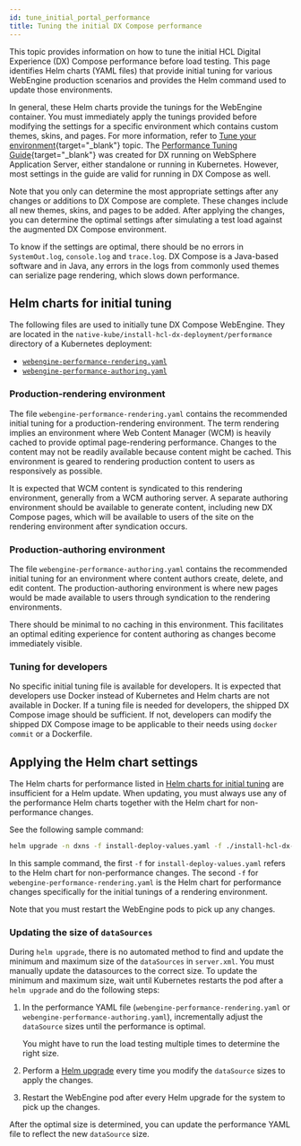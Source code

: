 ```yaml
---
id: tune_initial_portal_performance
title: Tuning the initial DX Compose performance
---
```

This topic provides information on how to tune the initial HCL Digital Experience (DX) Compose performance before load testing. This page identifies Helm charts (YAML files) that provide initial tuning for various WebEngine production scenarios and provides the Helm command used to update those environments.

In general, these Helm charts provide the tunings for the WebEngine container. You must immediately apply the tunings provided before modifying the settings for a specific environment which contains custom themes, skins, and pages. For more information, refer to [Tune your environment](https://help.hcl-software.com/digital-experience/9.5/latest/deployment/manage/tune_servers/){target="_blank"} topic. The [Performance Tuning Guide](https://support.hcl-software.com/csm?id=kb_article&sysparm_article=KB0074411){target="_blank"} was created for DX running on WebSphere Application Server, either standalone or running in Kubernetes. However, most settings in the guide are valid for running in DX Compose as well.

Note that you only can determine the most appropriate settings after any changes or additions to DX Compose are complete. These changes include all new themes, skins, and pages to be added. After applying the changes, you can determine the optimal settings after simulating a test load against the augmented DX Compose environment.

To know if the settings are optimal, there should be no errors in `SystemOut.log`, `console.log` and `trace.log`. DX Compose is a Java-based software and in Java, any errors in the logs from commonly used themes can serialize page rendering, which slows down performance.

## Helm charts for initial tuning

The following files are used to initially tune DX Compose WebEngine. They are located in the `native-kube/install-hcl-dx-deployment/performance` directory of a Kubernetes deployment:

- [`webengine-performance-rendering.yaml`](#production-rendering-environment)
- [`webengine-performance-authoring.yaml`](#production-authoring-environment)

### Production-rendering environment

The file `webengine-performance-rendering.yaml` contains the recommended initial tuning for a production-rendering environment. The term rendering implies an environment where Web Content Manager (WCM) is heavily cached to provide optimal page-rendering performance. Changes to the content may not be readily available because content might be cached. This environment is geared to rendering production content to users as responsively as possible.

It is expected that WCM content is syndicated to this rendering environment, generally from a WCM authoring server. A separate authoring environment should be available to generate content, including new DX Compose pages, which will be available to users of the site on the rendering environment after syndication occurs.

### Production-authoring environment

The file `webengine-performance-authoring.yaml` contains the recommended initial tuning for an environment where content authors create, delete, and edit content. The production-authoring environment is where new pages would be made available to users through syndication to the rendering environments.

There should be minimal to no caching in this environment. This facilitates an optimal editing experience for content authoring as changes become immediately visible.  

### Tuning for developers

No specific initial tuning file is available for developers. It is expected that developers use Docker instead of Kubernetes and Helm charts are not available in Docker. If a tuning file is needed for developers, the shipped DX Compose image should be sufficient. If not, developers can modify the shipped DX Compose image to be applicable to their needs using `docker commit` or a Dockerfile.

## Applying the Helm chart settings

The Helm charts for performance listed in [Helm charts for initial tuning](#helm-charts-for-initial-tuning) are insufficient for a Helm update. When updating, you must always use any of the performance Helm charts together with the Helm chart for non-performance changes.

See the following sample command:

```sh
helm upgrade -n dxns -f install-deploy-values.yaml -f ./install-hcl-dx-deployment/performance/webengine-performance-rendering.yaml dx-deployment ./install-hcl-dx-deployment
```

In this sample command, the first `-f` for `install-deploy-values.yaml` refers to the Helm chart for non-performance changes. The second `-f` for `webengine-performance-rendering.yaml` is the Helm chart for performance changes specifically for the initial tunings of a rendering environment.

Note that you must restart the WebEngine pods to pick up any changes.

### Updating the size of `dataSources`

During `helm upgrade`, there is no automated method to find and update the minimum and maximum size of the `dataSources` in `server.xml`. You must manually update the datasources to the correct size. To update the minimum and maximum size, wait until Kubernetes restarts the pod after a `helm upgrade` and do the following steps:

1. In the performance YAML file (`webengine-performance-rendering.yaml` or `webengine-performance-authoring.yaml`), incrementally adjust the `dataSource` sizes until the performance is optimal.
    
    You might have to run the load testing multiple times to determine the right size.

2. Perform a [Helm upgrade](#applying-the-helm-chart-settings) every time you modify the `dataSource` sizes to apply the changes.

3. Restart the WebEngine pod after every Helm upgrade for the system to pick up the changes.

After the optimal size is determined, you can update the performance YAML file to reflect the new `dataSource` size.